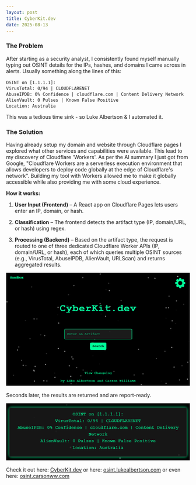 ```yaml
---
layout: post
title: CyberKit.dev
date: 2025-08-13
---
```


### The Problem

After starting as a security analyst, I consistently found myself manually typing out OSINT details for the IPs, hashes, and domains I came across in alerts. Usually something along the lines of this:

```
OSINT on [1.1.1.1]:  
VirusTotal: 0/94 | CLOUDFLARENET  
AbuseIPDB: 0% Confidence | cloudflare.com | Content Delivery Network  
AlienVault: 0 Pulses | Known False Positive  
Location: Australia  
```

This was a tedious time sink - so Luke Albertson & I automated it.

### The Solution

Having already setup my domain and website through Cloudflare pages I explored what other services and capabilities were available. This lead to my discovery of Cloudflare 'Workers'. As per the AI summary I just got from Google, "Cloudflare Workers are a serverless execution environment that allows developers to deploy code globally at the edge of Cloudflare's network". Building my tool with Workers allowed me to make it globally accessible while also providing me with some cloud experience.  

**How it works:**

1. **User Input (Frontend)** – A React app on Cloudflare Pages lets users enter an IP, domain, or hash.

2. **Classification** – The frontend detects the artifact type (IP, domain/URL, or hash) using regex.

3. **Processing (Backend)** – Based on the artifact type, the request is routed to one of three dedicated Cloudflare Worker APIs (IP, domain/URL, or hash), each of which queries multiple OSINT sources (e.g., VirusTotal, AbuseIPDB, AlienVault, URLScan) and returns aggregated results.

![cyberkit.dev frontend](assets/img/posts/2025-08-13-cyberkit-dev/image-1.png)

Seconds later, the results are returned and are report-ready. 

![cyberkit.dev search results](assets/img/posts/2025-08-13-cyberkit-dev/image-2.png)

Check it out here:
[CyberKit.dev](https://cyberkit.dev/)
or here:
[osint.lukealbertson.com](https://osint.lukealbertson.com/)
or even here:
[osint.carsonww.com](https://osint.carsonww.com/)